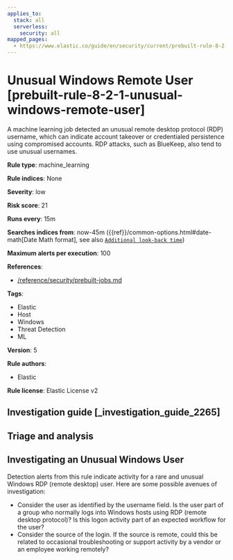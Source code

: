 ```yaml
---
applies_to:
  stack: all
  serverless:
    security: all
mapped_pages:
  - https://www.elastic.co/guide/en/security/current/prebuilt-rule-8-2-1-unusual-windows-remote-user.html
---
```


# Unusual Windows Remote User [prebuilt-rule-8-2-1-unusual-windows-remote-user]

A machine learning job detected an unusual remote desktop protocol (RDP) username, which can indicate account takeover or credentialed persistence using compromised accounts. RDP attacks, such as BlueKeep, also tend to use unusual usernames.

**Rule type**: machine_learning

**Rule indices**: None

**Severity**: low

**Risk score**: 21

**Runs every**: 15m

**Searches indices from**: now-45m ({{ref}}/common-options.html#date-math[Date Math format], see also [`Additional look-back time`](docs-content://solutions/security/detect-and-alert/create-detection-rule.md#rule-schedule))

**Maximum alerts per execution**: 100

**References**:

* [/reference/security/prebuilt-jobs.md](/reference/prebuilt-jobs.md)

**Tags**:

* Elastic
* Host
* Windows
* Threat Detection
* ML

**Version**: 5

**Rule authors**:

* Elastic

**Rule license**: Elastic License v2

## Investigation guide [_investigation_guide_2265]

## Triage and analysis

## Investigating an Unusual Windows User
Detection alerts from this rule indicate activity for a rare and unusual Windows RDP (remote desktop) user. Here are some possible avenues of investigation:
- Consider the user as identified by the username field. Is the user part of a group who normally logs into Windows hosts using RDP (remote desktop protocol)? Is this logon activity part of an expected workflow for the user?
- Consider the source of the login. If the source is remote, could this be related to occasional troubleshooting or support activity by a vendor or an employee working remotely?

